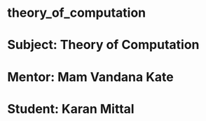 # theory_of_computation
# Subject: Theory of Computation
# Mentor: Mam Vandana Kate
# Student: Karan Mittal
